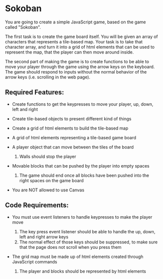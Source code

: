 # Sokoban

You are going to create a simple JavaScript game, based on the game called "Sokoban". 

The first task is to create the game board itself. You will be given an array of characters that represents a tile-based map. 
Your task is to take that character array,  and turn it into a grid of html elements that can be used to represent the map, that the player can then move around inside.

The second part of making the game is to create functions to be able to move your player through the game using the arrow keys on the keyboard. 
The game should respond to inputs without the normal behavior of the arrow keys (i.e. scrolling in the web page).

## Required Features:

* Create functions to get the keypresses to move your player, up, down, left and right

* Create tile-based objects to present different kind of things

* Create a grid of html elements to build the tile-based map

* A grid of html elements representing a tile-based game board

* A player object that can move between the tiles of the board
    1. Walls should stop the player

* Movable blocks that can be pushed by the player into empty spaces
    1. The game should end once all blocks have been pushed into the right spaces on the game board

* You are NOT allowed to use Canvas

## Code Requirements:
* You must use event listeners to handle keypresses to make the player move
    1. The key press event listener should be able to handle the up, down, left and right arrow keys
    2. The normal effect of those keys should be suppressed, to make sure that the page does not scroll when you press them
    
* The grid map must be made up of html elements created through JavaScript commands
    1. The player and blocks should be represented by html elements

